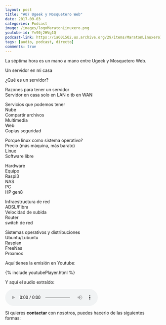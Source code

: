 ```yaml
---
layout: post
title: "#07 Ugeek y Mosquetero Web"
date: 2017-09-03
categories: Podcast
image: /images/logoMaratonLinuxero.png
youtube-id: Yv90j2HVg1Q
podcast-link: https://ia601502.us.archive.org/29/items/MaratonLinuxero7UgeekYMosqueteroWeb/Marat%C3%B3n%20Linuxero%207%20Ugeek%20y%20Mosquetero%20Web
tags: [audio, podcast, directo]
comments: true
---
```

La séptima hora es un mano a mano entre Ugeek y Mosquetero Web.

Un servidor en mi casa 

¿Qué es un servidor? 

Razones para tener un servidor  
Servidor en casa solo en LAN o tb en WAN  

Servicios que podemos tener  
  Nube  
  Compartir archivos  
  Multimedia  
  Web  
  Copias seguridad  

Porque linux como sistema operativo?   
  Precio (más máquina, más barato)   
  Linux  
  Software libre  

Hardware  
  Equipo  
    Raspi3  
    NAS  
    PC  
    HP gen8  
    
  Infraestructura de red  
    ADSL/Fibra  
      Velocidad de subida  
    Router  
    switch de red  

Sistemas operativos y distribuciones  
  Ubuntu/Lubuntu  
  Raspian  
  FreeNas  
  Proxmox  

Aquí tienes la emisión en Youtube: 

{% include youtubePlayer.html %}

Y aquí el audio extraído:

<audio controls>
  <source src="https://ia601502.us.archive.org/29/items/MaratonLinuxero7UgeekYMosqueteroWeb/Marat%C3%B3n%20Linuxero%207%20Ugeek%20y%20Mosquetero%20Web.mp3" type="audio/mpeg">
</audio>

Si quieres **contactar** con nosotros, puedes hacerlo de las siguientes formas:

